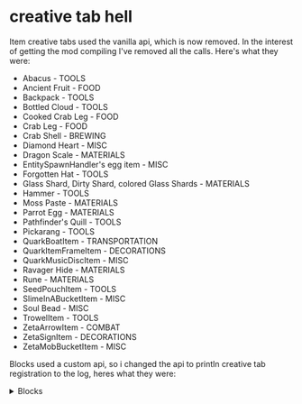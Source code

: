 # creative tab hell

Item creative tabs used the vanilla api, which is now removed. In the interest of getting the mod compiling I've removed all the calls. Here's what they were:

* Abacus - TOOLS
* Ancient Fruit - FOOD
* Backpack - TOOLS
* Bottled Cloud - TOOLS
* Cooked Crab Leg - FOOD
* Crab Leg - FOOD
* Crab Shell - BREWING
* Diamond Heart - MISC
* Dragon Scale - MATERIALS
* EntitySpawnHandler's egg item - MISC
* Forgotten Hat - TOOLS
* Glass Shard, Dirty Shard, colored Glass Shards - MATERIALS
* Hammer - TOOLS
* Moss Paste - MATERIALS
* Parrot Egg - MATERIALS
* Pathfinder's Quill - TOOLS
* Pickarang - TOOLS
* QuarkBoatItem - TRANSPORTATION
* QuarkItemFrameItem - DECORATIONS
* QuarkMusicDiscItem - MISC
* Ravager Hide - MATERIALS
* Rune - MATERIALS
* SeedPouchItem - TOOLS
* SlimeInABucketItem - MISC
* Soul Bead - MISC
* TrowelItem - TOOLS
* ZetaArrowItem - COMBAT
* ZetaSignItem - DECORATIONS
* ZetaMobBucketItem - MISC

Blocks used a custom api, so i changed the api to println creative tab registration to the log, heres what they were:

<details><summary>Blocks</summary>

| block id                                         | details         |
|--------------------------------------------------|-----------------|
| `quark:ancient_log`                              | BUILDING_BLOCKS |
| `quark:ancient_wood`                             | BUILDING_BLOCKS |
| `quark:stripped_ancient_log`                     | BUILDING_BLOCKS |
| `quark:stripped_ancient_wood`                    | BUILDING_BLOCKS |
| `quark:ancient_planks`                           | BUILDING_BLOCKS |
| `quark:ancient_planks_slab`                      | BUILDING_BLOCKS |
| `quark:ancient_planks_stairs`                    | BUILDING_BLOCKS |
| `quark:ancient_fence`                            | DECORATIONS     |
| `quark:ancient_fence_gate`                       | REDSTONE        |
| `quark:ancient_door`                             | REDSTONE        |
| `quark:ancient_trapdoor`                         | REDSTONE        |
| `quark:ancient_button`                           | REDSTONE        |
| `quark:ancient_pressure_plate`                   | REDSTONE        |
| `quark:ancient_bookshelf`                        | BUILDING_BLOCKS |
| `quark:ancient_ladder`                           | DECORATIONS     |
| `quark:ancient_post`                             | DECORATIONS     |
| `quark:stripped_ancient_post`                    | DECORATIONS     |
| `quark:vertical_ancient_planks`                  | BUILDING_BLOCKS |
| `quark:hollow_ancient_log`                       | DECORATIONS     |
| `quark:ancient_leaves`                           | DECORATIONS     |
| `quark:ancient_sapling`                          | DECORATIONS     |
| `quark:azalea_log`                               | BUILDING_BLOCKS |
| `quark:azalea_wood`                              | BUILDING_BLOCKS |
| `quark:stripped_azalea_log`                      | BUILDING_BLOCKS |
| `quark:stripped_azalea_wood`                     | BUILDING_BLOCKS |
| `quark:azalea_planks`                            | BUILDING_BLOCKS |
| `quark:azalea_planks_slab`                       | BUILDING_BLOCKS |
| `quark:azalea_planks_stairs`                     | BUILDING_BLOCKS |
| `quark:azalea_fence`                             | DECORATIONS     |
| `quark:azalea_fence_gate`                        | REDSTONE        |
| `quark:azalea_door`                              | REDSTONE        |
| `quark:azalea_trapdoor`                          | REDSTONE        |
| `quark:azalea_button`                            | REDSTONE        |
| `quark:azalea_pressure_plate`                    | REDSTONE        |
| `quark:azalea_bookshelf`                         | BUILDING_BLOCKS |
| `quark:azalea_ladder`                            | DECORATIONS     |
| `quark:azalea_post`                              | DECORATIONS     |
| `quark:stripped_azalea_post`                     | DECORATIONS     |
| `quark:vertical_azalea_planks`                   | BUILDING_BLOCKS |
| `quark:hollow_azalea_log`                        | DECORATIONS     |
| `quark:bonded_ravager_hide`                      | BUILDING_BLOCKS |
| `quark:blossom_log`                              | BUILDING_BLOCKS |
| `quark:blossom_wood`                             | BUILDING_BLOCKS |
| `quark:stripped_blossom_log`                     | BUILDING_BLOCKS |
| `quark:stripped_blossom_wood`                    | BUILDING_BLOCKS |
| `quark:blossom_planks`                           | BUILDING_BLOCKS |
| `quark:blossom_planks_slab`                      | BUILDING_BLOCKS |
| `quark:blossom_planks_stairs`                    | BUILDING_BLOCKS |
| `quark:blossom_fence`                            | DECORATIONS     |
| `quark:blossom_fence_gate`                       | REDSTONE        |
| `quark:blossom_door`                             | REDSTONE        |
| `quark:blossom_trapdoor`                         | REDSTONE        |
| `quark:blossom_button`                           | REDSTONE        |
| `quark:blossom_pressure_plate`                   | REDSTONE        |
| `quark:blossom_bookshelf`                        | BUILDING_BLOCKS |
| `quark:blossom_ladder`                           | DECORATIONS     |
| `quark:blossom_post`                             | DECORATIONS     |
| `quark:stripped_blossom_post`                    | DECORATIONS     |
| `quark:vertical_blossom_planks`                  | BUILDING_BLOCKS |
| `quark:hollow_blossom_log`                       | DECORATIONS     |
| `quark:blue_blossom_leaves`                      | DECORATIONS     |
| `quark:blue_blossom_sapling`                     | DECORATIONS     |
| `quark:lavender_blossom_leaves`                  | DECORATIONS     |
| `quark:lavender_blossom_sapling`                 | DECORATIONS     |
| `quark:orange_blossom_leaves`                    | DECORATIONS     |
| `quark:orange_blossom_sapling`                   | DECORATIONS     |
| `quark:yellow_blossom_leaves`                    | DECORATIONS     |
| `quark:yellow_blossom_sapling`                   | DECORATIONS     |
| `quark:red_blossom_leaves`                       | DECORATIONS     |
| `quark:red_blossom_sapling`                      | DECORATIONS     |
| `quark:cloud`                                    | null            |
| `quark:stone_lamp`                               | BUILDING_BLOCKS |
| `quark:stone_brick_lamp`                         | BUILDING_BLOCKS |
| `quark:chorus_weeds`                             | DECORATIONS     |
| `quark:chorus_twist`                             | DECORATIONS     |
| `quark:chute`                                    | REDSTONE        |
| `quark:charcoal_block`                           | BUILDING_BLOCKS |
| `quark:sugar_cane_block`                         | BUILDING_BLOCKS |
| `quark:cactus_block`                             | BUILDING_BLOCKS |
| `quark:chorus_fruit_block`                       | BUILDING_BLOCKS |
| `quark:stick_block`                              | BUILDING_BLOCKS |
| `quark:golden_apple_crate`                       | DECORATIONS     |
| `quark:apple_crate`                              | DECORATIONS     |
| `quark:potato_crate`                             | DECORATIONS     |
| `quark:carrot_crate`                             | DECORATIONS     |
| `quark:golden_carrot_crate`                      | DECORATIONS     |
| `quark:beetroot_crate`                           | DECORATIONS     |
| `quark:cocoa_beans_sack`                         | DECORATIONS     |
| `quark:nether_wart_sack`                         | DECORATIONS     |
| `quark:gunpowder_sack`                           | DECORATIONS     |
| `quark:berry_sack`                               | DECORATIONS     |
| `quark:glowberry_sack`                           | DECORATIONS     |
| `quark:blaze_lantern`                            | BUILDING_BLOCKS |
| `quark:bonded_leather`                           | BUILDING_BLOCKS |
| `quark:bonded_rabbit_hide`                       | BUILDING_BLOCKS |
| `quark:red_corundum`                             | DECORATIONS     |
| `quark:waxed_red_corundum`                       | DECORATIONS     |
| `quark:red_corundum_pane`                        | DECORATIONS     |
| `quark:red_corundum_cluster`                     | DECORATIONS     |
| `quark:orange_corundum`                          | DECORATIONS     |
| `quark:waxed_orange_corundum`                    | DECORATIONS     |
| `quark:orange_corundum_pane`                     | DECORATIONS     |
| `quark:orange_corundum_cluster`                  | DECORATIONS     |
| `quark:yellow_corundum`                          | DECORATIONS     |
| `quark:waxed_yellow_corundum`                    | DECORATIONS     |
| `quark:yellow_corundum_pane`                     | DECORATIONS     |
| `quark:yellow_corundum_cluster`                  | DECORATIONS     |
| `quark:green_corundum`                           | DECORATIONS     |
| `quark:waxed_green_corundum`                     | DECORATIONS     |
| `quark:green_corundum_pane`                      | DECORATIONS     |
| `quark:green_corundum_cluster`                   | DECORATIONS     |
| `quark:blue_corundum`                            | DECORATIONS     |
| `quark:waxed_blue_corundum`                      | DECORATIONS     |
| `quark:blue_corundum_pane`                       | DECORATIONS     |
| `quark:blue_corundum_cluster`                    | DECORATIONS     |
| `quark:indigo_corundum`                          | DECORATIONS     |
| `quark:waxed_indigo_corundum`                    | DECORATIONS     |
| `quark:indigo_corundum_pane`                     | DECORATIONS     |
| `quark:indigo_corundum_cluster`                  | DECORATIONS     |
| `quark:violet_corundum`                          | DECORATIONS     |
| `quark:waxed_violet_corundum`                    | DECORATIONS     |
| `quark:violet_corundum_pane`                     | DECORATIONS     |
| `quark:violet_corundum_cluster`                  | DECORATIONS     |
| `quark:white_corundum`                           | DECORATIONS     |
| `quark:waxed_white_corundum`                     | DECORATIONS     |
| `quark:white_corundum_pane`                      | DECORATIONS     |
| `quark:white_corundum_cluster`                   | DECORATIONS     |
| `quark:black_corundum`                           | DECORATIONS     |
| `quark:waxed_black_corundum`                     | DECORATIONS     |
| `quark:black_corundum_pane`                      | DECORATIONS     |
| `quark:black_corundum_cluster`                   | DECORATIONS     |
| `quark:crate`                                    | DECORATIONS     |
| `quark:duskbound_block`                          | BUILDING_BLOCKS |
| `quark:duskbound_block_slab`                     | BUILDING_BLOCKS |
| `quark:duskbound_block_stairs`                   | BUILDING_BLOCKS |
| `quark:duskbound_lantern`                        | BUILDING_BLOCKS |
| `quark:ender_watcher`                            | REDSTONE        |
| `quark:feeding_trough`                           | DECORATIONS     |
| `quark:framed_glass`                             | BUILDING_BLOCKS |
| `quark:framed_glass_pane`                        | DECORATIONS     |
| `quark:white_framed_glass`                       | BUILDING_BLOCKS |
| `quark:white_framed_glass_pane`                  | DECORATIONS     |
| `quark:orange_framed_glass`                      | BUILDING_BLOCKS |
| `quark:orange_framed_glass_pane`                 | DECORATIONS     |
| `quark:magenta_framed_glass`                     | BUILDING_BLOCKS |
| `quark:magenta_framed_glass_pane`                | DECORATIONS     |
| `quark:light_blue_framed_glass`                  | BUILDING_BLOCKS |
| `quark:light_blue_framed_glass_pane`             | DECORATIONS     |
| `quark:yellow_framed_glass`                      | BUILDING_BLOCKS |
| `quark:yellow_framed_glass_pane`                 | DECORATIONS     |
| `quark:lime_framed_glass`                        | BUILDING_BLOCKS |
| `quark:lime_framed_glass_pane`                   | DECORATIONS     |
| `quark:pink_framed_glass`                        | BUILDING_BLOCKS |
| `quark:pink_framed_glass_pane`                   | DECORATIONS     |
| `quark:gray_framed_glass`                        | BUILDING_BLOCKS |
| `quark:gray_framed_glass_pane`                   | DECORATIONS     |
| `quark:light_gray_framed_glass`                  | BUILDING_BLOCKS |
| `quark:light_gray_framed_glass_pane`             | DECORATIONS     |
| `quark:cyan_framed_glass`                        | BUILDING_BLOCKS |
| `quark:cyan_framed_glass_pane`                   | DECORATIONS     |
| `quark:purple_framed_glass`                      | BUILDING_BLOCKS |
| `quark:purple_framed_glass_pane`                 | DECORATIONS     |
| `quark:blue_framed_glass`                        | BUILDING_BLOCKS |
| `quark:blue_framed_glass_pane`                   | DECORATIONS     |
| `quark:brown_framed_glass`                       | BUILDING_BLOCKS |
| `quark:brown_framed_glass_pane`                  | DECORATIONS     |
| `quark:green_framed_glass`                       | BUILDING_BLOCKS |
| `quark:green_framed_glass_pane`                  | DECORATIONS     |
| `quark:red_framed_glass`                         | BUILDING_BLOCKS |
| `quark:red_framed_glass_pane`                    | DECORATIONS     |
| `quark:black_framed_glass`                       | BUILDING_BLOCKS |
| `quark:black_framed_glass_pane`                  | DECORATIONS     |
| `quark:dirty_glass`                              | BUILDING_BLOCKS |
| `quark:dirty_glass_pane`                         | DECORATIONS     |
| `quark:glow_shroom`                              | DECORATIONS     |
| `quark:glow_lichen_growth`                       | DECORATIONS     |
| `quark:glow_shroom_block`                        | DECORATIONS     |
| `quark:glow_shroom_stem`                         | DECORATIONS     |
| `quark:glow_shroom_ring`                         | DECORATIONS     |
| `quark:gold_bars`                                | DECORATIONS     |
| `quark:grate`                                    | DECORATIONS     |
| `quark:gravisand`                                | REDSTONE        |
| `quark:oak_hedge`                                | DECORATIONS     |
| `quark:spruce_hedge`                             | DECORATIONS     |
| `quark:birch_hedge`                              | DECORATIONS     |
| `quark:jungle_hedge`                             | DECORATIONS     |
| `quark:acacia_hedge`                             | DECORATIONS     |
| `quark:dark_oak_hedge`                           | DECORATIONS     |
| `quark:mangrove_hedge`                           | DECORATIONS     |
| `quark:azalea_hedge`                             | DECORATIONS     |
| `quark:flowering_azalea_hedge`                   | DECORATIONS     |
| `quark:hollow_oak_log`                           | DECORATIONS     |
| `quark:hollow_spruce_log`                        | DECORATIONS     |
| `quark:hollow_birch_log`                         | DECORATIONS     |
| `quark:hollow_jungle_log`                        | DECORATIONS     |
| `quark:hollow_acacia_log`                        | DECORATIONS     |
| `quark:hollow_dark_oak_log`                      | DECORATIONS     |
| `quark:hollow_crimson_stem`                      | DECORATIONS     |
| `quark:hollow_warped_stem`                       | DECORATIONS     |
| `quark:hollow_mangrove_log`                      | DECORATIONS     |
| `quark:iron_plate`                               | BUILDING_BLOCKS |
| `quark:iron_plate_slab`                          | BUILDING_BLOCKS |
| `quark:iron_plate_stairs`                        | BUILDING_BLOCKS |
| `quark:rusty_iron_plate`                         | BUILDING_BLOCKS |
| `quark:rusty_iron_plate_slab`                    | BUILDING_BLOCKS |
| `quark:rusty_iron_plate_stairs`                  | BUILDING_BLOCKS |
| `quark:iron_pillar`                              | BUILDING_BLOCKS |
| `quark:iron_ladder`                              | DECORATIONS     |
| `quark:iron_rod`                                 | DECORATIONS     |
| `quark:paper_lantern`                            | DECORATIONS     |
| `quark:paper_lantern_sakura`                     | DECORATIONS     |
| `quark:paper_wall`                               | DECORATIONS     |
| `quark:paper_wall_big`                           | DECORATIONS     |
| `quark:paper_wall_sakura`                        | DECORATIONS     |
| `quark:bamboo_mat`                               | BUILDING_BLOCKS |
| `quark:bamboo_mat_carpet`                        | DECORATIONS     |
| `quark:oak_leaf_carpet`                          | DECORATIONS     |
| `quark:spruce_leaf_carpet`                       | DECORATIONS     |
| `quark:birch_leaf_carpet`                        | DECORATIONS     |
| `quark:jungle_leaf_carpet`                       | DECORATIONS     |
| `quark:acacia_leaf_carpet`                       | DECORATIONS     |
| `quark:dark_oak_leaf_carpet`                     | DECORATIONS     |
| `quark:mangrove_leaf_carpet`                     | DECORATIONS     |
| `quark:azalea_leaf_carpet`                       | DECORATIONS     |
| `quark:flowering_azalea_leaf_carpet`             | DECORATIONS     |
| `quark:magnet`                                   | REDSTONE        |
| `quark:magnetized_block`                         | null            |
| `quark:matrix_enchanter`                         | DECORATIONS     |
| `quark:iron_button`                              | REDSTONE        |
| `quark:gold_button`                              | REDSTONE        |
| `quark:midori_block`                             | BUILDING_BLOCKS |
| `quark:midori_block_slab`                        | BUILDING_BLOCKS |
| `quark:midori_block_stairs`                      | BUILDING_BLOCKS |
| `quark:midori_pillar`                            | BUILDING_BLOCKS |
| `quark:monster_box`                              | null            |
| `quark:blue_nether_bricks`                       | BUILDING_BLOCKS |
| `quark:blue_nether_bricks_slab`                  | BUILDING_BLOCKS |
| `quark:blue_nether_bricks_stairs`                | BUILDING_BLOCKS |
| `quark:blue_nether_bricks_wall`                  | DECORATIONS     |
| `quark:sandstone_bricks`                         | BUILDING_BLOCKS |
| `quark:sandstone_bricks_slab`                    | BUILDING_BLOCKS |
| `quark:sandstone_bricks_stairs`                  | BUILDING_BLOCKS |
| `quark:sandstone_bricks_wall`                    | DECORATIONS     |
| `quark:red_sandstone_bricks`                     | BUILDING_BLOCKS |
| `quark:red_sandstone_bricks_slab`                | BUILDING_BLOCKS |
| `quark:red_sandstone_bricks_stairs`              | BUILDING_BLOCKS |
| `quark:red_sandstone_bricks_wall`                | DECORATIONS     |
| `quark:soul_sandstone_bricks`                    | BUILDING_BLOCKS |
| `quark:soul_sandstone_bricks_slab`               | BUILDING_BLOCKS |
| `quark:soul_sandstone_bricks_stairs`             | BUILDING_BLOCKS |
| `quark:soul_sandstone_bricks_wall`               | DECORATIONS     |
| `quark:cobblestone_bricks`                       | BUILDING_BLOCKS |
| `quark:cobblestone_bricks_slab`                  | BUILDING_BLOCKS |
| `quark:cobblestone_bricks_stairs`                | BUILDING_BLOCKS |
| `quark:cobblestone_bricks_wall`                  | DECORATIONS     |
| `quark:mossy_cobblestone_bricks`                 | BUILDING_BLOCKS |
| `quark:mossy_cobblestone_bricks_slab`            | BUILDING_BLOCKS |
| `quark:mossy_cobblestone_bricks_stairs`          | BUILDING_BLOCKS |
| `quark:mossy_cobblestone_bricks_wall`            | DECORATIONS     |
| `quark:blackstone_bricks`                        | BUILDING_BLOCKS |
| `quark:blackstone_bricks_slab`                   | BUILDING_BLOCKS |
| `quark:blackstone_bricks_stairs`                 | BUILDING_BLOCKS |
| `quark:blackstone_bricks_wall`                   | DECORATIONS     |
| `quark:dirt_bricks`                              | BUILDING_BLOCKS |
| `quark:dirt_bricks_slab`                         | BUILDING_BLOCKS |
| `quark:dirt_bricks_stairs`                       | BUILDING_BLOCKS |
| `quark:dirt_bricks_wall`                         | DECORATIONS     |
| `quark:netherrack_bricks`                        | BUILDING_BLOCKS |
| `quark:netherrack_bricks_slab`                   | BUILDING_BLOCKS |
| `quark:netherrack_bricks_stairs`                 | BUILDING_BLOCKS |
| `quark:netherrack_bricks_wall`                   | DECORATIONS     |
| `quark:carved_mud_bricks`                        | BUILDING_BLOCKS |
| `quark:mud_pillar`                               | BUILDING_BLOCKS |
| `quark:mud_brick_lattice`                        | BUILDING_BLOCKS |
| `quark:polished_calcite`                         | BUILDING_BLOCKS |
| `quark:calcite_slab`                             | BUILDING_BLOCKS |
| `quark:calcite_stairs`                           | BUILDING_BLOCKS |
| `quark:calcite_wall`                             | DECORATIONS     |
| `quark:polished_calcite_slab`                    | BUILDING_BLOCKS |
| `quark:polished_calcite_stairs`                  | BUILDING_BLOCKS |
| `quark:polished_dripstone`                       | BUILDING_BLOCKS |
| `quark:dripstone_block_slab`                     | BUILDING_BLOCKS |
| `quark:dripstone_block_stairs`                   | BUILDING_BLOCKS |
| `quark:dripstone_block_wall`                     | DECORATIONS     |
| `quark:polished_dripstone_slab`                  | BUILDING_BLOCKS |
| `quark:polished_dripstone_stairs`                | BUILDING_BLOCKS |
| `quark:polished_tuff`                            | BUILDING_BLOCKS |
| `quark:tuff_slab`                                | BUILDING_BLOCKS |
| `quark:tuff_stairs`                              | BUILDING_BLOCKS |
| `quark:tuff_wall`                                | DECORATIONS     |
| `quark:polished_tuff_slab`                       | BUILDING_BLOCKS |
| `quark:polished_tuff_stairs`                     | BUILDING_BLOCKS |
| `quark:granite_bricks`                           | BUILDING_BLOCKS |
| `quark:granite_bricks_slab`                      | BUILDING_BLOCKS |
| `quark:granite_bricks_stairs`                    | BUILDING_BLOCKS |
| `quark:granite_bricks_wall`                      | DECORATIONS     |
| `quark:chiseled_granite_bricks`                  | BUILDING_BLOCKS |
| `quark:granite_pillar`                           | BUILDING_BLOCKS |
| `quark:diorite_bricks`                           | BUILDING_BLOCKS |
| `quark:diorite_bricks_slab`                      | BUILDING_BLOCKS |
| `quark:diorite_bricks_stairs`                    | BUILDING_BLOCKS |
| `quark:diorite_bricks_wall`                      | DECORATIONS     |
| `quark:chiseled_diorite_bricks`                  | BUILDING_BLOCKS |
| `quark:diorite_pillar`                           | BUILDING_BLOCKS |
| `quark:andesite_bricks`                          | BUILDING_BLOCKS |
| `quark:andesite_bricks_slab`                     | BUILDING_BLOCKS |
| `quark:andesite_bricks_stairs`                   | BUILDING_BLOCKS |
| `quark:andesite_bricks_wall`                     | DECORATIONS     |
| `quark:chiseled_andesite_bricks`                 | BUILDING_BLOCKS |
| `quark:andesite_pillar`                          | BUILDING_BLOCKS |
| `quark:calcite_bricks`                           | BUILDING_BLOCKS |
| `quark:calcite_bricks_slab`                      | BUILDING_BLOCKS |
| `quark:calcite_bricks_stairs`                    | BUILDING_BLOCKS |
| `quark:calcite_bricks_wall`                      | DECORATIONS     |
| `quark:chiseled_calcite_bricks`                  | BUILDING_BLOCKS |
| `quark:calcite_pillar`                           | BUILDING_BLOCKS |
| `quark:dripstone_bricks`                         | BUILDING_BLOCKS |
| `quark:dripstone_bricks_slab`                    | BUILDING_BLOCKS |
| `quark:dripstone_bricks_stairs`                  | BUILDING_BLOCKS |
| `quark:dripstone_bricks_wall`                    | DECORATIONS     |
| `quark:chiseled_dripstone_bricks`                | BUILDING_BLOCKS |
| `quark:dripstone_pillar`                         | BUILDING_BLOCKS |
| `quark:tuff_bricks`                              | BUILDING_BLOCKS |
| `quark:tuff_bricks_slab`                         | BUILDING_BLOCKS |
| `quark:tuff_bricks_stairs`                       | BUILDING_BLOCKS |
| `quark:tuff_bricks_wall`                         | DECORATIONS     |
| `quark:chiseled_tuff_bricks`                     | BUILDING_BLOCKS |
| `quark:tuff_pillar`                              | BUILDING_BLOCKS |
| `quark:limestone_bricks`                         | BUILDING_BLOCKS |
| `quark:limestone_bricks_slab`                    | BUILDING_BLOCKS |
| `quark:limestone_bricks_stairs`                  | BUILDING_BLOCKS |
| `quark:limestone_bricks_wall`                    | DECORATIONS     |
| `quark:chiseled_limestone_bricks`                | BUILDING_BLOCKS |
| `quark:limestone_pillar`                         | BUILDING_BLOCKS |
| `quark:jasper_bricks`                            | BUILDING_BLOCKS |
| `quark:jasper_bricks_slab`                       | BUILDING_BLOCKS |
| `quark:jasper_bricks_stairs`                     | BUILDING_BLOCKS |
| `quark:jasper_bricks_wall`                       | DECORATIONS     |
| `quark:chiseled_jasper_bricks`                   | BUILDING_BLOCKS |
| `quark:jasper_pillar`                            | BUILDING_BLOCKS |
| `quark:shale_bricks`                             | BUILDING_BLOCKS |
| `quark:shale_bricks_slab`                        | BUILDING_BLOCKS |
| `quark:shale_bricks_stairs`                      | BUILDING_BLOCKS |
| `quark:shale_bricks_wall`                        | DECORATIONS     |
| `quark:chiseled_shale_bricks`                    | BUILDING_BLOCKS |
| `quark:shale_pillar`                             | BUILDING_BLOCKS |
| `quark:myalite_bricks`                           | BUILDING_BLOCKS |
| `quark:myalite_bricks_slab`                      | BUILDING_BLOCKS |
| `quark:myalite_bricks_stairs`                    | BUILDING_BLOCKS |
| `quark:myalite_bricks_wall`                      | DECORATIONS     |
| `quark:chiseled_myalite_bricks`                  | BUILDING_BLOCKS |
| `quark:myalite_pillar`                           | BUILDING_BLOCKS |
| `quark:nether_brick_fence_gate`                  | REDSTONE        |
| `quark:limestone`                                | BUILDING_BLOCKS |
| `quark:polished_limestone`                       | BUILDING_BLOCKS |
| `quark:limestone_slab`                           | BUILDING_BLOCKS |
| `quark:limestone_stairs`                         | BUILDING_BLOCKS |
| `quark:limestone_wall`                           | DECORATIONS     |
| `quark:polished_limestone_slab`                  | BUILDING_BLOCKS |
| `quark:polished_limestone_stairs`                | BUILDING_BLOCKS |
| `quark:jasper`                                   | BUILDING_BLOCKS |
| `quark:polished_jasper`                          | BUILDING_BLOCKS |
| `quark:jasper_slab`                              | BUILDING_BLOCKS |
| `quark:jasper_stairs`                            | BUILDING_BLOCKS |
| `quark:jasper_wall`                              | DECORATIONS     |
| `quark:polished_jasper_slab`                     | BUILDING_BLOCKS |
| `quark:polished_jasper_stairs`                   | BUILDING_BLOCKS |
| `quark:shale`                                    | BUILDING_BLOCKS |
| `quark:polished_shale`                           | BUILDING_BLOCKS |
| `quark:shale_slab`                               | BUILDING_BLOCKS |
| `quark:shale_stairs`                             | BUILDING_BLOCKS |
| `quark:shale_wall`                               | DECORATIONS     |
| `quark:polished_shale_slab`                      | BUILDING_BLOCKS |
| `quark:polished_shale_stairs`                    | BUILDING_BLOCKS |
| `quark:myalite`                                  | BUILDING_BLOCKS |
| `quark:polished_myalite`                         | BUILDING_BLOCKS |
| `quark:myalite_slab`                             | BUILDING_BLOCKS |
| `quark:myalite_stairs`                           | BUILDING_BLOCKS |
| `quark:myalite_wall`                             | DECORATIONS     |
| `quark:polished_myalite_slab`                    | BUILDING_BLOCKS |
| `quark:polished_myalite_stairs`                  | BUILDING_BLOCKS |
| `quark:obsidian_pressure_plate`                  | REDSTONE        |
| `quark:permafrost`                               | BUILDING_BLOCKS |
| `quark:permafrost_slab`                          | BUILDING_BLOCKS |
| `quark:permafrost_stairs`                        | BUILDING_BLOCKS |
| `quark:permafrost_wall`                          | DECORATIONS     |
| `quark:permafrost_bricks`                        | BUILDING_BLOCKS |
| `quark:permafrost_bricks_slab`                   | BUILDING_BLOCKS |
| `quark:permafrost_bricks_stairs`                 | BUILDING_BLOCKS |
| `quark:permafrost_bricks_wall`                   | DECORATIONS     |
| `quark:pipe`                                     | REDSTONE        |
| `quark:encased_pipe`                             | REDSTONE        |
| `quark:red_crystal_lamp`                         | REDSTONE        |
| `quark:orange_crystal_lamp`                      | REDSTONE        |
| `quark:yellow_crystal_lamp`                      | REDSTONE        |
| `quark:green_crystal_lamp`                       | REDSTONE        |
| `quark:blue_crystal_lamp`                        | REDSTONE        |
| `quark:indigo_crystal_lamp`                      | REDSTONE        |
| `quark:violet_crystal_lamp`                      | REDSTONE        |
| `quark:white_crystal_lamp`                       | REDSTONE        |
| `quark:black_crystal_lamp`                       | REDSTONE        |
| `quark:raw_iron_bricks`                          | BUILDING_BLOCKS |
| `quark:raw_gold_bricks`                          | BUILDING_BLOCKS |
| `quark:raw_copper_bricks`                        | BUILDING_BLOCKS |
| `quark:raw_iron_bricks_slab`                     | BUILDING_BLOCKS |
| `quark:raw_iron_bricks_stairs`                   | BUILDING_BLOCKS |
| `quark:raw_gold_bricks_slab`                     | BUILDING_BLOCKS |
| `quark:raw_gold_bricks_stairs`                   | BUILDING_BLOCKS |
| `quark:raw_copper_bricks_slab`                   | BUILDING_BLOCKS |
| `quark:raw_copper_bricks_stairs`                 | BUILDING_BLOCKS |
| `quark:redstone_randomizer`                      | REDSTONE        |
| `quark:rope`                                     | DECORATIONS     |
| `quark:cut_vine`                                 | null            |
| `quark:shingles`                                 | BUILDING_BLOCKS |
| `quark:shingles_slab`                            | BUILDING_BLOCKS |
| `quark:shingles_stairs`                          | BUILDING_BLOCKS |
| `quark:white_shingles`                           | BUILDING_BLOCKS |
| `quark:white_shingles_slab`                      | BUILDING_BLOCKS |
| `quark:white_shingles_stairs`                    | BUILDING_BLOCKS |
| `quark:orange_shingles`                          | BUILDING_BLOCKS |
| `quark:orange_shingles_slab`                     | BUILDING_BLOCKS |
| `quark:orange_shingles_stairs`                   | BUILDING_BLOCKS |
| `quark:magenta_shingles`                         | BUILDING_BLOCKS |
| `quark:magenta_shingles_slab`                    | BUILDING_BLOCKS |
| `quark:magenta_shingles_stairs`                  | BUILDING_BLOCKS |
| `quark:light_blue_shingles`                      | BUILDING_BLOCKS |
| `quark:light_blue_shingles_slab`                 | BUILDING_BLOCKS |
| `quark:light_blue_shingles_stairs`               | BUILDING_BLOCKS |
| `quark:yellow_shingles`                          | BUILDING_BLOCKS |
| `quark:yellow_shingles_slab`                     | BUILDING_BLOCKS |
| `quark:yellow_shingles_stairs`                   | BUILDING_BLOCKS |
| `quark:lime_shingles`                            | BUILDING_BLOCKS |
| `quark:lime_shingles_slab`                       | BUILDING_BLOCKS |
| `quark:lime_shingles_stairs`                     | BUILDING_BLOCKS |
| `quark:pink_shingles`                            | BUILDING_BLOCKS |
| `quark:pink_shingles_slab`                       | BUILDING_BLOCKS |
| `quark:pink_shingles_stairs`                     | BUILDING_BLOCKS |
| `quark:gray_shingles`                            | BUILDING_BLOCKS |
| `quark:gray_shingles_slab`                       | BUILDING_BLOCKS |
| `quark:gray_shingles_stairs`                     | BUILDING_BLOCKS |
| `quark:light_gray_shingles`                      | BUILDING_BLOCKS |
| `quark:light_gray_shingles_slab`                 | BUILDING_BLOCKS |
| `quark:light_gray_shingles_stairs`               | BUILDING_BLOCKS |
| `quark:cyan_shingles`                            | BUILDING_BLOCKS |
| `quark:cyan_shingles_slab`                       | BUILDING_BLOCKS |
| `quark:cyan_shingles_stairs`                     | BUILDING_BLOCKS |
| `quark:purple_shingles`                          | BUILDING_BLOCKS |
| `quark:purple_shingles_slab`                     | BUILDING_BLOCKS |
| `quark:purple_shingles_stairs`                   | BUILDING_BLOCKS |
| `quark:blue_shingles`                            | BUILDING_BLOCKS |
| `quark:blue_shingles_slab`                       | BUILDING_BLOCKS |
| `quark:blue_shingles_stairs`                     | BUILDING_BLOCKS |
| `quark:brown_shingles`                           | BUILDING_BLOCKS |
| `quark:brown_shingles_slab`                      | BUILDING_BLOCKS |
| `quark:brown_shingles_stairs`                    | BUILDING_BLOCKS |
| `quark:green_shingles`                           | BUILDING_BLOCKS |
| `quark:green_shingles_slab`                      | BUILDING_BLOCKS |
| `quark:green_shingles_stairs`                    | BUILDING_BLOCKS |
| `quark:red_shingles`                             | BUILDING_BLOCKS |
| `quark:red_shingles_slab`                        | BUILDING_BLOCKS |
| `quark:red_shingles_stairs`                      | BUILDING_BLOCKS |
| `quark:black_shingles`                           | BUILDING_BLOCKS |
| `quark:black_shingles_slab`                      | BUILDING_BLOCKS |
| `quark:black_shingles_stairs`                    | BUILDING_BLOCKS |
| `quark:soul_sandstone`                           | BUILDING_BLOCKS |
| `quark:soul_sandstone_slab`                      | BUILDING_BLOCKS |
| `quark:soul_sandstone_stairs`                    | BUILDING_BLOCKS |
| `quark:soul_sandstone_wall`                      | DECORATIONS     |
| `quark:chiseled_soul_sandstone`                  | BUILDING_BLOCKS |
| `quark:cut_soul_sandstone`                       | BUILDING_BLOCKS |
| `quark:cut_soul_sandstone_slab`                  | BUILDING_BLOCKS |
| `quark:smooth_soul_sandstone`                    | BUILDING_BLOCKS |
| `quark:smooth_soul_sandstone_slab`               | BUILDING_BLOCKS |
| `quark:smooth_soul_sandstone_stairs`             | BUILDING_BLOCKS |
| `quark:dusky_myalite`                            | BUILDING_BLOCKS |
| `quark:myalite_crystal`                          | DECORATIONS     |
| `quark:white_stool`                              | DECORATIONS     |
| `quark:orange_stool`                             | DECORATIONS     |
| `quark:magenta_stool`                            | DECORATIONS     |
| `quark:light_blue_stool`                         | DECORATIONS     |
| `quark:yellow_stool`                             | DECORATIONS     |
| `quark:lime_stool`                               | DECORATIONS     |
| `quark:pink_stool`                               | DECORATIONS     |
| `quark:gray_stool`                               | DECORATIONS     |
| `quark:light_gray_stool`                         | DECORATIONS     |
| `quark:cyan_stool`                               | DECORATIONS     |
| `quark:purple_stool`                             | DECORATIONS     |
| `quark:blue_stool`                               | DECORATIONS     |
| `quark:brown_stool`                              | DECORATIONS     |
| `quark:green_stool`                              | DECORATIONS     |
| `quark:red_stool`                                | DECORATIONS     |
| `quark:black_stool`                              | DECORATIONS     |
| `quark:sturdy_stone`                             | BUILDING_BLOCKS |
| `quark:thatch`                                   | BUILDING_BLOCKS |
| `quark:thatch_slab`                              | BUILDING_BLOCKS |
| `quark:thatch_stairs`                            | BUILDING_BLOCKS |
| `quark:tiny_potato`                              | DECORATIONS     |
| `quark:spruce_bookshelf`                         | BUILDING_BLOCKS |
| `quark:birch_bookshelf`                          | BUILDING_BLOCKS |
| `quark:jungle_bookshelf`                         | BUILDING_BLOCKS |
| `quark:acacia_bookshelf`                         | BUILDING_BLOCKS |
| `quark:dark_oak_bookshelf`                       | BUILDING_BLOCKS |
| `quark:crimson_bookshelf`                        | BUILDING_BLOCKS |
| `quark:warped_bookshelf`                         | BUILDING_BLOCKS |
| `quark:mangrove_bookshelf`                       | BUILDING_BLOCKS |
| `quark:deepslate_furnace`                        | DECORATIONS     |
| `quark:blackstone_furnace`                       | DECORATIONS     |
| `quark:spruce_ladder`                            | DECORATIONS     |
| `quark:birch_ladder`                             | DECORATIONS     |
| `quark:jungle_ladder`                            | DECORATIONS     |
| `quark:acacia_ladder`                            | DECORATIONS     |
| `quark:dark_oak_ladder`                          | DECORATIONS     |
| `quark:crimson_ladder`                           | DECORATIONS     |
| `quark:warped_ladder`                            | DECORATIONS     |
| `quark:mangrove_ladder`                          | DECORATIONS     |
| `quark:vertical_oak_planks`                      | BUILDING_BLOCKS |
| `quark:vertical_spruce_planks`                   | BUILDING_BLOCKS |
| `quark:vertical_birch_planks`                    | BUILDING_BLOCKS |
| `quark:vertical_jungle_planks`                   | BUILDING_BLOCKS |
| `quark:vertical_acacia_planks`                   | BUILDING_BLOCKS |
| `quark:vertical_dark_oak_planks`                 | BUILDING_BLOCKS |
| `quark:vertical_crimson_planks`                  | BUILDING_BLOCKS |
| `quark:vertical_warped_planks`                   | BUILDING_BLOCKS |
| `quark:vertical_mangrove_planks`                 | BUILDING_BLOCKS |
| `quark:oak_post`                                 | DECORATIONS     |
| `quark:stripped_oak_post`                        | DECORATIONS     |
| `quark:spruce_post`                              | DECORATIONS     |
| `quark:stripped_spruce_post`                     | DECORATIONS     |
| `quark:birch_post`                               | DECORATIONS     |
| `quark:stripped_birch_post`                      | DECORATIONS     |
| `quark:jungle_post`                              | DECORATIONS     |
| `quark:stripped_jungle_post`                     | DECORATIONS     |
| `quark:acacia_post`                              | DECORATIONS     |
| `quark:stripped_acacia_post`                     | DECORATIONS     |
| `quark:dark_oak_post`                            | DECORATIONS     |
| `quark:stripped_dark_oak_post`                   | DECORATIONS     |
| `quark:crimson_post`                             | DECORATIONS     |
| `quark:stripped_crimson_post`                    | DECORATIONS     |
| `quark:warped_post`                              | DECORATIONS     |
| `quark:stripped_warped_post`                     | DECORATIONS     |
| `quark:mangrove_post`                            | DECORATIONS     |
| `quark:stripped_mangrove_post`                   | DECORATIONS     |
| `quark:lavender_blossom_hedge`                   | DECORATIONS     |
| `quark:yellow_blossom_hedge`                     | DECORATIONS     |
| `quark:orange_blossom_hedge`                     | DECORATIONS     |
| `quark:red_blossom_hedge`                        | DECORATIONS     |
| `quark:blue_blossom_hedge`                       | DECORATIONS     |
| `quark:ancient_hedge`                            | DECORATIONS     |
| `quark:lavender_blossom_leaf_carpet`             | DECORATIONS     |
| `quark:yellow_blossom_leaf_carpet`               | DECORATIONS     |
| `quark:orange_blossom_leaf_carpet`               | DECORATIONS     |
| `quark:red_blossom_leaf_carpet`                  | DECORATIONS     |
| `quark:blue_blossom_leaf_carpet`                 | DECORATIONS     |
| `quark:ancient_leaf_carpet`                      | DECORATIONS     |
| `quark:ancient_chest`                            | DECORATIONS     |
| `quark:azalea_chest`                             | DECORATIONS     |
| `quark:blossom_chest`                            | DECORATIONS     |
| `quark:oak_chest`                                | DECORATIONS     |
| `quark:spruce_chest`                             | DECORATIONS     |
| `quark:birch_chest`                              | DECORATIONS     |
| `quark:jungle_chest`                             | DECORATIONS     |
| `quark:acacia_chest`                             | DECORATIONS     |
| `quark:dark_oak_chest`                           | DECORATIONS     |
| `quark:crimson_chest`                            | DECORATIONS     |
| `quark:warped_chest`                             | DECORATIONS     |
| `quark:mangrove_chest`                           | DECORATIONS     |
| `quark:nether_brick_chest`                       | DECORATIONS     |
| `quark:purpur_chest`                             | DECORATIONS     |
| `quark:prismarine_chest`                         | DECORATIONS     |
| `quark:ancient_trapped_chest`                    | REDSTONE        |
| `quark:azalea_trapped_chest`                     | REDSTONE        |
| `quark:blossom_trapped_chest`                    | REDSTONE        |
| `quark:oak_trapped_chest`                        | REDSTONE        |
| `quark:spruce_trapped_chest`                     | REDSTONE        |
| `quark:birch_trapped_chest`                      | REDSTONE        |
| `quark:jungle_trapped_chest`                     | REDSTONE        |
| `quark:acacia_trapped_chest`                     | REDSTONE        |
| `quark:dark_oak_trapped_chest`                   | REDSTONE        |
| `quark:crimson_trapped_chest`                    | REDSTONE        |
| `quark:warped_trapped_chest`                     | REDSTONE        |
| `quark:mangrove_trapped_chest`                   | REDSTONE        |
| `quark:nether_brick_trapped_chest`               | REDSTONE        |
| `quark:purpur_trapped_chest`                     | REDSTONE        |
| `quark:prismarine_trapped_chest`                 | REDSTONE        |
| `quark:lootr_ancient_chest`                      | DECORATIONS     |
| `quark:lootr_azalea_chest`                       | DECORATIONS     |
| `quark:lootr_blossom_chest`                      | DECORATIONS     |
| `quark:lootr_oak_chest`                          | DECORATIONS     |
| `quark:lootr_spruce_chest`                       | DECORATIONS     |
| `quark:lootr_birch_chest`                        | DECORATIONS     |
| `quark:lootr_jungle_chest`                       | DECORATIONS     |
| `quark:lootr_acacia_chest`                       | DECORATIONS     |
| `quark:lootr_dark_oak_chest`                     | DECORATIONS     |
| `quark:lootr_crimson_chest`                      | DECORATIONS     |
| `quark:lootr_warped_chest`                       | DECORATIONS     |
| `quark:lootr_mangrove_chest`                     | DECORATIONS     |
| `quark:lootr_nether_brick_chest`                 | DECORATIONS     |
| `quark:lootr_purpur_chest`                       | DECORATIONS     |
| `quark:lootr_prismarine_chest`                   | DECORATIONS     |
| `quark:lootr_ancient_trapped_chest`              | REDSTONE        |
| `quark:lootr_azalea_trapped_chest`               | REDSTONE        |
| `quark:lootr_blossom_trapped_chest`              | REDSTONE        |
| `quark:lootr_oak_trapped_chest`                  | REDSTONE        |
| `quark:lootr_spruce_trapped_chest`               | REDSTONE        |
| `quark:lootr_birch_trapped_chest`                | REDSTONE        |
| `quark:lootr_jungle_trapped_chest`               | REDSTONE        |
| `quark:lootr_acacia_trapped_chest`               | REDSTONE        |
| `quark:lootr_dark_oak_trapped_chest`             | REDSTONE        |
| `quark:lootr_crimson_trapped_chest`              | REDSTONE        |
| `quark:lootr_warped_trapped_chest`               | REDSTONE        |
| `quark:lootr_mangrove_trapped_chest`             | REDSTONE        |
| `quark:lootr_nether_brick_trapped_chest`         | REDSTONE        |
| `quark:lootr_purpur_trapped_chest`               | REDSTONE        |
| `quark:lootr_prismarine_trapped_chest`           | REDSTONE        |
| `quark:acacia_vertical_slab`                     | BUILDING_BLOCKS |
| `quark:andesite_vertical_slab`                   | BUILDING_BLOCKS |
| `quark:birch_vertical_slab`                      | BUILDING_BLOCKS |
| `quark:brick_vertical_slab`                      | BUILDING_BLOCKS |
| `quark:cobblestone_vertical_slab`                | BUILDING_BLOCKS |
| `quark:cut_red_sandstone_vertical_slab`          | BUILDING_BLOCKS |
| `quark:cut_sandstone_vertical_slab`              | BUILDING_BLOCKS |
| `quark:dark_oak_vertical_slab`                   | BUILDING_BLOCKS |
| `quark:dark_prismarine_vertical_slab`            | BUILDING_BLOCKS |
| `quark:diorite_vertical_slab`                    | BUILDING_BLOCKS |
| `quark:end_stone_brick_vertical_slab`            | BUILDING_BLOCKS |
| `quark:granite_vertical_slab`                    | BUILDING_BLOCKS |
| `quark:jungle_vertical_slab`                     | BUILDING_BLOCKS |
| `quark:mossy_cobblestone_vertical_slab`          | BUILDING_BLOCKS |
| `quark:mossy_stone_brick_vertical_slab`          | BUILDING_BLOCKS |
| `quark:nether_brick_vertical_slab`               | BUILDING_BLOCKS |
| `quark:oak_vertical_slab`                        | BUILDING_BLOCKS |
| `quark:polished_andesite_vertical_slab`          | BUILDING_BLOCKS |
| `quark:polished_diorite_vertical_slab`           | BUILDING_BLOCKS |
| `quark:polished_granite_vertical_slab`           | BUILDING_BLOCKS |
| `quark:prismarine_vertical_slab`                 | BUILDING_BLOCKS |
| `quark:prismarine_brick_vertical_slab`           | BUILDING_BLOCKS |
| `quark:purpur_vertical_slab`                     | BUILDING_BLOCKS |
| `quark:quartz_vertical_slab`                     | BUILDING_BLOCKS |
| `quark:red_nether_brick_vertical_slab`           | BUILDING_BLOCKS |
| `quark:red_sandstone_vertical_slab`              | BUILDING_BLOCKS |
| `quark:sandstone_vertical_slab`                  | BUILDING_BLOCKS |
| `quark:smooth_quartz_vertical_slab`              | BUILDING_BLOCKS |
| `quark:smooth_red_sandstone_vertical_slab`       | BUILDING_BLOCKS |
| `quark:smooth_sandstone_vertical_slab`           | BUILDING_BLOCKS |
| `quark:smooth_stone_vertical_slab`               | BUILDING_BLOCKS |
| `quark:spruce_vertical_slab`                     | BUILDING_BLOCKS |
| `quark:stone_vertical_slab`                      | BUILDING_BLOCKS |
| `quark:stone_brick_vertical_slab`                | BUILDING_BLOCKS |
| `quark:blackstone_vertical_slab`                 | BUILDING_BLOCKS |
| `quark:polished_blackstone_vertical_slab`        | BUILDING_BLOCKS |
| `quark:polished_blackstone_brick_vertical_slab`  | BUILDING_BLOCKS |
| `quark:crimson_vertical_slab`                    | BUILDING_BLOCKS |
| `quark:warped_vertical_slab`                     | BUILDING_BLOCKS |
| `quark:cobbled_deepslate_vertical_slab`          | BUILDING_BLOCKS |
| `quark:polished_deepslate_vertical_slab`         | BUILDING_BLOCKS |
| `quark:deepslate_brick_vertical_slab`            | BUILDING_BLOCKS |
| `quark:deepslate_tile_vertical_slab`             | BUILDING_BLOCKS |
| `quark:mangrove_vertical_slab`                   | BUILDING_BLOCKS |
| `quark:mud_brick_vertical_slab`                  | BUILDING_BLOCKS |
| `quark:cut_copper_vertical_slab`                 | BUILDING_BLOCKS |
| `quark:waxed_cut_copper_vertical_slab`           | BUILDING_BLOCKS |
| `quark:exposed_cut_copper_vertical_slab`         | BUILDING_BLOCKS |
| `quark:waxed_exposed_cut_copper_vertical_slab`   | BUILDING_BLOCKS |
| `quark:weathered_cut_copper_vertical_slab`       | BUILDING_BLOCKS |
| `quark:waxed_weathered_cut_copper_vertical_slab` | BUILDING_BLOCKS |
| `quark:oxidized_cut_copper_vertical_slab`        | BUILDING_BLOCKS |
| `quark:waxed_oxidized_cut_copper_vertical_slab`  | BUILDING_BLOCKS |
| `quark:ancient_planks_vertical_slab`             | BUILDING_BLOCKS |
| `quark:azalea_planks_vertical_slab`              | BUILDING_BLOCKS |
| `quark:blossom_planks_vertical_slab`             | BUILDING_BLOCKS |
| `quark:duskbound_block_vertical_slab`            | BUILDING_BLOCKS |
| `quark:iron_plate_vertical_slab`                 | BUILDING_BLOCKS |
| `quark:rusty_iron_plate_vertical_slab`           | BUILDING_BLOCKS |
| `quark:midori_block_vertical_slab`               | BUILDING_BLOCKS |
| `quark:blue_nether_bricks_vertical_slab`         | BUILDING_BLOCKS |
| `quark:sandstone_bricks_vertical_slab`           | BUILDING_BLOCKS |
| `quark:red_sandstone_bricks_vertical_slab`       | BUILDING_BLOCKS |
| `quark:soul_sandstone_bricks_vertical_slab`      | BUILDING_BLOCKS |
| `quark:cobblestone_bricks_vertical_slab`         | BUILDING_BLOCKS |
| `quark:mossy_cobblestone_bricks_vertical_slab`   | BUILDING_BLOCKS |
| `quark:blackstone_bricks_vertical_slab`          | BUILDING_BLOCKS |
| `quark:dirt_bricks_vertical_slab`                | BUILDING_BLOCKS |
| `quark:netherrack_bricks_vertical_slab`          | BUILDING_BLOCKS |
| `quark:calcite_vertical_slab`                    | BUILDING_BLOCKS |
| `quark:polished_calcite_vertical_slab`           | BUILDING_BLOCKS |
| `quark:dripstone_block_vertical_slab`            | BUILDING_BLOCKS |
| `quark:polished_dripstone_vertical_slab`         | BUILDING_BLOCKS |
| `quark:tuff_vertical_slab`                       | BUILDING_BLOCKS |
| `quark:polished_tuff_vertical_slab`              | BUILDING_BLOCKS |
| `quark:granite_bricks_vertical_slab`             | BUILDING_BLOCKS |
| `quark:diorite_bricks_vertical_slab`             | BUILDING_BLOCKS |
| `quark:andesite_bricks_vertical_slab`            | BUILDING_BLOCKS |
| `quark:calcite_bricks_vertical_slab`             | BUILDING_BLOCKS |
| `quark:dripstone_bricks_vertical_slab`           | BUILDING_BLOCKS |
| `quark:tuff_bricks_vertical_slab`                | BUILDING_BLOCKS |
| `quark:limestone_bricks_vertical_slab`           | BUILDING_BLOCKS |
| `quark:jasper_bricks_vertical_slab`              | BUILDING_BLOCKS |
| `quark:shale_bricks_vertical_slab`               | BUILDING_BLOCKS |
| `quark:myalite_bricks_vertical_slab`             | BUILDING_BLOCKS |
| `quark:limestone_vertical_slab`                  | BUILDING_BLOCKS |
| `quark:polished_limestone_vertical_slab`         | BUILDING_BLOCKS |
| `quark:jasper_vertical_slab`                     | BUILDING_BLOCKS |
| `quark:polished_jasper_vertical_slab`            | BUILDING_BLOCKS |
| `quark:shale_vertical_slab`                      | BUILDING_BLOCKS |
| `quark:polished_shale_vertical_slab`             | BUILDING_BLOCKS |
| `quark:myalite_vertical_slab`                    | BUILDING_BLOCKS |
| `quark:polished_myalite_vertical_slab`           | BUILDING_BLOCKS |
| `quark:permafrost_vertical_slab`                 | BUILDING_BLOCKS |
| `quark:permafrost_bricks_vertical_slab`          | BUILDING_BLOCKS |
| `quark:raw_iron_bricks_vertical_slab`            | BUILDING_BLOCKS |
| `quark:raw_gold_bricks_vertical_slab`            | BUILDING_BLOCKS |
| `quark:raw_copper_bricks_vertical_slab`          | BUILDING_BLOCKS |
| `quark:shingles_vertical_slab`                   | BUILDING_BLOCKS |
| `quark:white_shingles_vertical_slab`             | BUILDING_BLOCKS |
| `quark:orange_shingles_vertical_slab`            | BUILDING_BLOCKS |
| `quark:magenta_shingles_vertical_slab`           | BUILDING_BLOCKS |
| `quark:light_blue_shingles_vertical_slab`        | BUILDING_BLOCKS |
| `quark:yellow_shingles_vertical_slab`            | BUILDING_BLOCKS |
| `quark:lime_shingles_vertical_slab`              | BUILDING_BLOCKS |
| `quark:pink_shingles_vertical_slab`              | BUILDING_BLOCKS |
| `quark:gray_shingles_vertical_slab`              | BUILDING_BLOCKS |
| `quark:light_gray_shingles_vertical_slab`        | BUILDING_BLOCKS |
| `quark:cyan_shingles_vertical_slab`              | BUILDING_BLOCKS |
| `quark:purple_shingles_vertical_slab`            | BUILDING_BLOCKS |
| `quark:blue_shingles_vertical_slab`              | BUILDING_BLOCKS |
| `quark:brown_shingles_vertical_slab`             | BUILDING_BLOCKS |
| `quark:green_shingles_vertical_slab`             | BUILDING_BLOCKS |
| `quark:red_shingles_vertical_slab`               | BUILDING_BLOCKS |
| `quark:black_shingles_vertical_slab`             | BUILDING_BLOCKS |
| `quark:soul_sandstone_vertical_slab`             | BUILDING_BLOCKS |
| `quark:cut_soul_sandstone_vertical_slab`         | BUILDING_BLOCKS |
| `quark:smooth_soul_sandstone_vertical_slab`      | BUILDING_BLOCKS |
| `quark:thatch_vertical_slab`                     | BUILDING_BLOCKS |

</details>